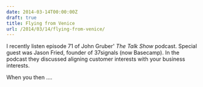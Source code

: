 ```yaml
---
date: 2014-03-14T00:00:00Z
draft: true
title: Flying from Venice
url: /2014/03/14/flying-from-venice/
---
```


I recently listen episode 71 of John Gruber' *The Talk Show* podcast. Special guest was Jason Fried,
founder of 37signals (now Basecamp). In the podcast they discussed aligning customer interests with
your business interests.

When you then ....

